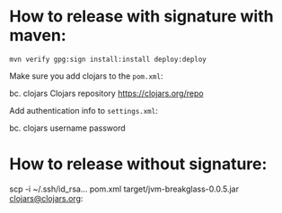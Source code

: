 # How to release with signature with maven:

```
mvn verify gpg:sign install:install deploy:deploy
```


Make sure you add clojars to the <code>pom.xml</code>:

bc. <distributionManagement>
    <repository>
      <id>clojars</id>
      <name>Clojars repository</name>
      <url>https://clojars.org/repo</url>
    </repository>
  </distributionManagement>

Add authentication info to <code>settings.xml</code>:

bc. <server>
      <id>clojars</id>
      <username>username</username>
      <password>password</password>
    </server>


# How to release without signature:

scp -i ~/.ssh/id_rsa... pom.xml target/jvm-breakglass-0.0.5.jar clojars@clojars.org:


